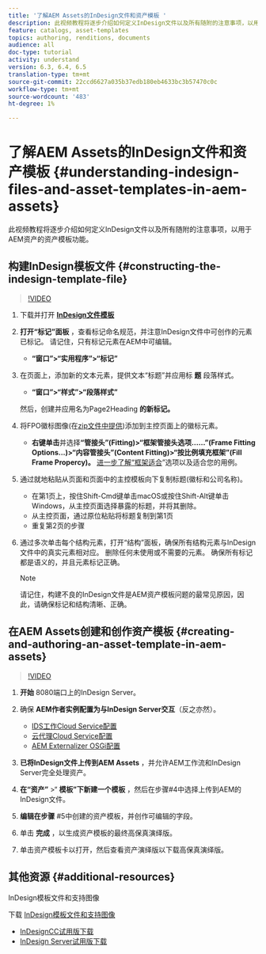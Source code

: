 ```yaml
---
title: '了解AEM Assets的InDesign文件和资产模板 '
description: 此视频教程将逐步介绍如何定义InDesign文件以及所有随附的注意事项，以用于AEM资产的资产模板功能。
feature: catalogs, asset-templates
topics: authoring, renditions, documents
audience: all
doc-type: tutorial
activity: understand
version: 6.3, 6.4, 6.5
translation-type: tm+mt
source-git-commit: 22ccd6627a035b37edb180eb4633bc3b57470c0c
workflow-type: tm+mt
source-wordcount: '483'
ht-degree: 1%

---
```



# 了解AEM Assets的InDesign文件和资产模板 {#understanding-indesign-files-and-asset-templates-in-aem-assets}

此视频教程将逐步介绍如何定义InDesign文件以及所有随附的注意事项，以用于AEM资产的资产模板功能。

## 构建InDesign模板文件 {#constructing-the-indesign-template-file}

>[!VIDEO](https://video.tv.adobe.com/v/19293/?quality=9&learn=on)

1. 下载并打开 [**InDesign文件模板**](assets/asset-templates-tutorial-video--supporting-files.zip)
2. **打开“标记”面板** ，查看标记命名规范，并注意InDesign文件中可创作的元素已标记。 请记住，只有标记元素在AEM中可编辑。

   * **“窗口”>“实用程序”>“标记”**

3. 在页面上，添加新的文本元素，提供文本“标题”并应用标 **题** 段落样式。

   * **“窗口”>“样式”>“段落样式”**

   然后，创建并应用名为Page2Heading **的新标记。**

4. 将FPO徽标图像(在[zip文件中提供](assets/asset-templates-tutorial-video--supporting-files.zip))添加到主控页面上的徽标元素。

   * **右键单击**&#x200B;并选择&#x200B;**“管接头”(Fitting)>“框架管接头选项……”(Frame Fitting Options...)>“内容管接头”(Content Fitting)>“按比例填充框架”(Fill Frame Propercy)。**
   [进一步了解“框架适合](https://helpx.adobe.com/indesign/using/frames-objects.html#fitting_objects_to_frames)”选项以及适合您的用例。

5. 通过就地粘贴从页面和页面中的主控模板向下复制标题(徽标和公司名称)。

   * 在第1页上，按住Shift-Cmd键单击macOS或按住Shift-Alt键单击Windows，从主控页面选择暴露的标题，并将其删除。
   * 从主控页面，通过原位粘贴将标题复制到第1页
   * 重复第2页的步骤

6. 通过多次单击每个结构元素，打开“结构”面板，确保所有结构元素与InDesign文件中的真实元素相对应。 删除任何未使用或不需要的元素。 确保所有标记都是语义的，并且元素标记正确。

   >[!NOTE]
   >
   >请记住，构建不良的InDesign文件是AEM资产模板问题的最常见原因，因此，请确保标记和结构清晰、正确。

## 在AEM Assets创建和创作资产模板 {#creating-and-authoring-an-asset-template-in-aem-assets}

>[!VIDEO](https://video.tv.adobe.com/v/19294/?quality=9&learn=on)

1. **开始** 8080端口上的InDesign Server。
2. 确保 **AEM作者实例配置为与InDesign Server交互**（反之亦然）。

   * [IDS工作Cloud Service配置](http://localhost:4502/etc/cloudservices/proxy/ids.html)
   * [云代理Cloud Service配置](http://localhost:4502/etc/cloudservices/proxy.html)
   * [AEM Externalizer OSGi配置](http://localhost:4502/system/console/configMgr)

3. **已将InDesign文件上传到AEM Assets** ，并允许AEM工作流和InDesign Server完全处理资产。
4. **在“资产”** >“ **模板”下新建一个模板** ，然后在步骤#4中选择上传到AEM的InDesign文件。
5. **编辑在步骤** #5中创建的资产模板，并创作可编辑的字段。
6. 单击 **完成** ，以生成资产模板的最终高保真演绎版。
7. 单击资产模板卡以打开，然后查看资产演绎版以下载高保真演绎版。

## 其他资源 {#additional-resources}

InDesign模板文件和支持图像

下载 [InDesign模板文件和支持图像](assets/asset-templates-tutorial-video--supporting-files-1.zip)

* [InDesignCC试用版下载](https://creative.adobe.com/products/download/indesign)
* [InDesign Server试用版下载](https://www.adobe.com/devnet/indesign/indesign-server-trial-downloads.html)
